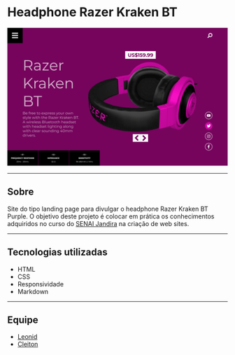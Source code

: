 # Headphone Razer Kraken BT

![](./img/screenshot.png)

---
## Sobre
Site do tipo landing page para divulgar o headphone Razer Kraken BT Purple.
O objetivo deste projeto é colocar em prática os conhecimentos adquiridos no curso do [SENAI Jandira](https://jandira.sp.senai.br/) na criação de web sites.

---
## Tecnologias utilizadas 

- HTML
- CSS
- Responsividade
- Markdown

---
## Equipe

- [Leonid](https://github.com/fernandoleonid)
- [Cleiton](https://github.com/Cleiton-beep)

